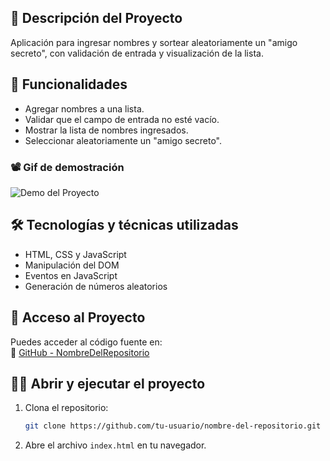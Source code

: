 ## 📌 Descripción del Proyecto  
Aplicación para ingresar nombres y sortear aleatoriamente un "amigo secreto", con validación de entrada y visualización de la lista.  

## 🎯 Funcionalidades  
- Agregar nombres a una lista.  
- Validar que el campo de entrada no esté vacío.  
- Mostrar la lista de nombres ingresados.  
- Seleccionar aleatoriamente un "amigo secreto".  

### 📽️ Gif de demostración  

   ![Demo del Proyecto](/assets/gifAmigoSecreto.gif)


## 🛠️ Tecnologías y técnicas utilizadas  
- HTML, CSS y JavaScript  
- Manipulación del DOM  
- Eventos en JavaScript  
- Generación de números aleatorios  

## 🚀 Acceso al Proyecto  
Puedes acceder al código fuente en:  
🔗 [GitHub - NombreDelRepositorio](https://github.com/tu-usuario/nombre-del-repositorio)  

## 🏃‍♂️ Abrir y ejecutar el proyecto  
1. Clona el repositorio:  
   ```bash
   git clone https://github.com/tu-usuario/nombre-del-repositorio.git
   ```
2. Abre el archivo `index.html` en tu navegador.
